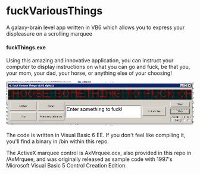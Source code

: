 # fuckVariousThings
A galaxy-brain level app written in VB6 which allows you to express your displeasure on a scrolling marquee

#### fuckThings.exe
Using this amazing and innovative application, you can instruct your computer to display instructions on what you can go and fuck, be that you, your mom, your dad, your horse, or anything else of your choosing!

![normal run](/FuckThings.png)

The code is written in Visual Basic 6 EE. If you don't feel like compiling it, you'll find a binary in /bin within this repo.


The ActiveX marquee control is AxMrquee.ocx, also provided in this repo in /AxMrquee, and  was originally released as sample code with 1997's Microsoft Visual Basic 5 Control Creation Edition.

